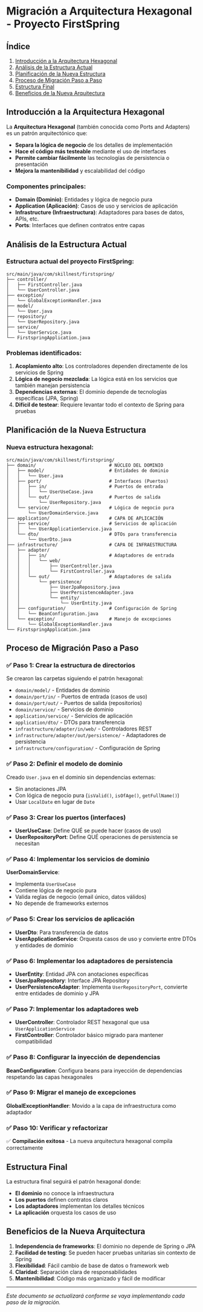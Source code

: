 # Migración a Arquitectura Hexagonal - Proyecto FirstSpring

## Índice
1. [Introducción a la Arquitectura Hexagonal](#introducción)
2. [Análisis de la Estructura Actual](#análisis-actual)
3. [Planificación de la Nueva Estructura](#planificación)
4. [Proceso de Migración Paso a Paso](#migración)
5. [Estructura Final](#estructura-final)
6. [Beneficios de la Nueva Arquitectura](#beneficios)

## Introducción a la Arquitectura Hexagonal

La **Arquitectura Hexagonal** (también conocida como Ports and Adapters) es un patrón arquitectónico que:

- **Separa la lógica de negocio** de los detalles de implementación
- **Hace el código más testeable** mediante el uso de interfaces
- **Permite cambiar fácilmente** las tecnologías de persistencia o presentación
- **Mejora la mantenibilidad** y escalabilidad del código

### Componentes principales:

- **Domain (Dominio)**: Entidades y lógica de negocio pura
- **Application (Aplicación)**: Casos de uso y servicios de aplicación
- **Infrastructure (Infraestructura)**: Adaptadores para bases de datos, APIs, etc.
- **Ports**: Interfaces que definen contratos entre capas

## Análisis de la Estructura Actual

### Estructura actual del proyecto FirstSpring:

```
src/main/java/com/skillnest/firstspring/
├── controller/
│   ├── FirstController.java
│   └── UserController.java
├── exception/
│   └── GlobalExceptionHandler.java
├── model/
│   └── User.java
├── repository/
│   └── UserRepository.java
├── service/
│   └── UserService.java
└── FirstspringApplication.java
```

### Problemas identificados:

1. **Acoplamiento alto**: Los controladores dependen directamente de los servicios de Spring
2. **Lógica de negocio mezclada**: La lógica está en los servicios que también manejan persistencia
3. **Dependencias externas**: El dominio depende de tecnologías específicas (JPA, Spring)
4. **Difícil de testear**: Requiere levantar todo el contexto de Spring para pruebas

## Planificación de la Nueva Estructura

### Nueva estructura hexagonal:

```
src/main/java/com/skillnest/firstspring/
├── domain/                           # NÚCLEO DEL DOMINIO
│   ├── model/                        # Entidades de dominio
│   │   └── User.java
│   ├── port/                         # Interfaces (Puertos)
│   │   ├── in/                       # Puertos de entrada
│   │   │   └── UserUseCase.java
│   │   └── out/                      # Puertos de salida
│   │       └── UserRepository.java
│   └── service/                      # Lógica de negocio pura
│       └── UserDomainService.java
├── application/                      # CAPA DE APLICACIÓN
│   ├── service/                      # Servicios de aplicación
│   │   └── UserApplicationService.java
│   └── dto/                          # DTOs para transferencia
│       └── UserDto.java
├── infrastructure/                   # CAPA DE INFRAESTRUCTURA
│   ├── adapter/
│   │   ├── in/                       # Adaptadores de entrada
│   │   │   └── web/
│   │   │       ├── UserController.java
│   │   │       └── FirstController.java
│   │   └── out/                      # Adaptadores de salida
│   │       └── persistence/
│   │           ├── UserJpaRepository.java
│   │           ├── UserPersistenceAdapter.java
│   │           └── entity/
│   │               └── UserEntity.java
│   ├── configuration/                # Configuración de Spring
│   │   └── BeanConfiguration.java
│   └── exception/                    # Manejo de excepciones
│       └── GlobalExceptionHandler.java
└── FirstspringApplication.java
```

## Proceso de Migración Paso a Paso

### ✅ Paso 1: Crear la estructura de directorios
Se crearon las carpetas siguiendo el patrón hexagonal:
- `domain/model/` - Entidades de dominio
- `domain/port/in/` - Puertos de entrada (casos de uso)
- `domain/port/out/` - Puertos de salida (repositorios)
- `domain/service/` - Servicios de dominio
- `application/service/` - Servicios de aplicación
- `application/dto/` - DTOs para transferencia
- `infrastructure/adapter/in/web/` - Controladores REST
- `infrastructure/adapter/out/persistence/` - Adaptadores de persistencia
- `infrastructure/configuration/` - Configuración de Spring

### ✅ Paso 2: Definir el modelo de dominio
Creado `User.java` en el dominio sin dependencias externas:
- Sin anotaciones JPA
- Con lógica de negocio pura (`isValid()`, `isOfAge()`, `getFullName()`)
- Usar `LocalDate` en lugar de `Date`

### ✅ Paso 3: Crear los puertos (interfaces)
- **UserUseCase**: Define QUÉ se puede hacer (casos de uso)
- **UserRepositoryPort**: Define QUÉ operaciones de persistencia se necesitan

### ✅ Paso 4: Implementar los servicios de dominio
**UserDomainService**: 
- Implementa `UserUseCase`
- Contiene lógica de negocio pura
- Valida reglas de negocio (email único, datos válidos)
- No depende de frameworks externos

### ✅ Paso 5: Crear los servicios de aplicación
- **UserDto**: Para transferencia de datos
- **UserApplicationService**: Orquesta casos de uso y convierte entre DTOs y entidades de dominio

### ✅ Paso 6: Implementar los adaptadores de persistencia
- **UserEntity**: Entidad JPA con anotaciones específicas
- **UserJpaRepository**: Interface JPA Repository
- **UserPersistenceAdapter**: Implementa `UserRepositoryPort`, convierte entre entidades de dominio y JPA

### ✅ Paso 7: Implementar los adaptadores web
- **UserController**: Controlador REST hexagonal que usa `UserApplicationService`
- **FirstController**: Controlador básico migrado para mantener compatibilidad

### ✅ Paso 8: Configurar la inyección de dependencias
**BeanConfiguration**: Configura beans para inyección de dependencias respetando las capas hexagonales

### ✅ Paso 9: Migrar el manejo de excepciones
**GlobalExceptionHandler**: Movido a la capa de infraestructura como adaptador

### ✅ Paso 10: Verificar y refactorizar
✅ **Compilación exitosa** - La nueva arquitectura hexagonal compila correctamente

## Estructura Final

La estructura final seguirá el patrón hexagonal donde:

- **El dominio** no conoce la infraestructura
- **Los puertos** definen contratos claros
- **Los adaptadores** implementan los detalles técnicos
- **La aplicación** orquesta los casos de uso

## Beneficios de la Nueva Arquitectura

1. **Independencia de frameworks**: El dominio no depende de Spring o JPA
2. **Facilidad de testing**: Se pueden hacer pruebas unitarias sin contexto de Spring
3. **Flexibilidad**: Fácil cambio de base de datos o framework web
4. **Claridad**: Separación clara de responsabilidades
5. **Mantenibilidad**: Código más organizado y fácil de modificar

---

*Este documento se actualizará conforme se vaya implementando cada paso de la migración.*
